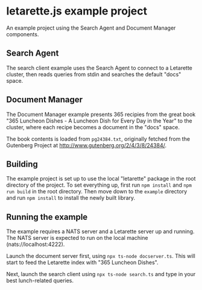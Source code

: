 # letarette.js example project

An example project using the Search Agent and Document Manager components.

## Search Agent
The search client example uses the Search Agent to connect to a Letarette cluster, then reads queries from stdin and searches the default "docs" space.

## Document Manager
The Document Manager example presents 365 recipies from the great book
"365 Luncheon Dishes - A Luncheon Dish for Every Day in the Year" to the
cluster, where each recipe becomes a document in the "docs" space.

The book contents is loaded from `pg24384.txt`, originally fetched from the
Gutenberg Project at http://www.gutenberg.org/2/4/3/8/24384/.

## Building
The example project is set up to use the local "letarette" package in the
root directory of the project. To set everything up, first run `npm install`
and `npm run build` in the root directory. Then move down to the `example`
directory and run `npm install` to install the newly built library.

## Running the example
The example requires a NATS server and a Letarette server up and running.
The NATS server is expected to run on the local machine (nats://localhost:4222).

Launch the document server first, using `npx ts-node docserver.ts`. This will start to feed the Letarette index with "365 Luncheon Dishes".

Next, launch the search client using `npx ts-node search.ts` and type in your best lunch-related queries.
